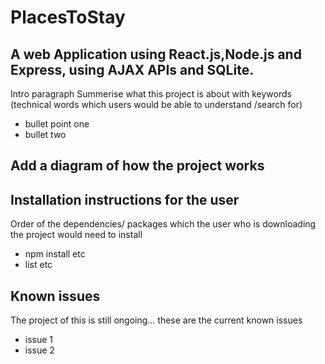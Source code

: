 # PlacesToStay

## A web Application using React.js,Node.js and Express, using AJAX APIs and SQLite.

Intro paragraph
Summerise what this project is about with keywords (technical words which users would be able to understand /search for)
* bullet point one
* bullet two

## Add a diagram of how the project works 


## Installation instructions for the user 
Order of the dependencies/ packages which the user who is downloading the project would need to install 

* npm install etc <dependencies>
* list etc

## Known issues 
The project of this is still ongoing... these are the current known issues 
* issue 1
* issue 2
